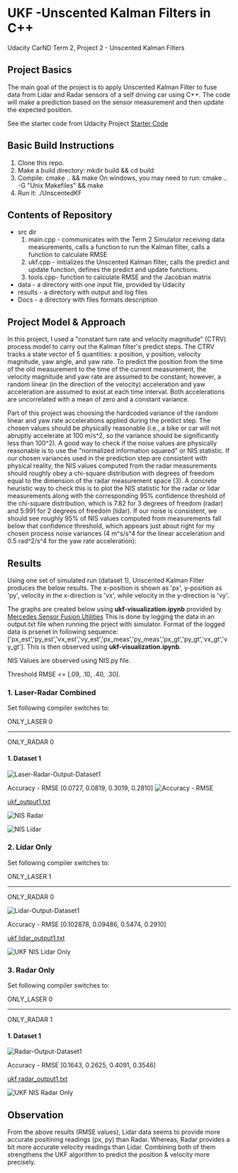 # UKF -Unscented Kalman Filters in C++
Udacity CarND Term 2, Project 2 - Unscented Kalman Filters

## Project Basics
The main goal of the project is to apply Unscented Kalman Filter to fuse data from Lidar and Radar sensors of a self driving car using C++. The code will make a prediction based on the sensor measurement and then update the expected position.

See the starter code from Udacity Project 
[Starter Code](https://github.com/udacity/CarND-Unscented-Kalman-Filter-Project)

## Basic Build Instructions
1. Clone this repo.
2. Make a build directory: mkdir build && cd build
3. Compile: cmake .. && make
	On windows, you may need to run: cmake .. -G "Unix Makefiles" && make
4. Run it: ./UnscentedKF

## Contents of Repository
- src dir
	1. main.cpp - communicates with the Term 2 Simulator receiving data measurements, calls a function to run the Kalman filter, calls a function to calculate RMSE
	2. ukf.cpp -  initializes the Unscented Kalman filter, calls the predict and update function, defines the predict and update functions.
	4. tools.cpp- function to calculate RMSE and the Jacobian matrix
- data - a directory with one input file, provided by Udacity
- results - a directory with output and log files
- Docs - a directory with files formats description

## Project Model & Approach
In this project, I used a "constant turn rate and velocity magnitude" (CTRV) process model to carry out the Kalman filter's predict steps. The CTRV tracks a state vector of 5 quantities: x position, y position, velocity magnitude, yaw angle, and yaw rate. To predict the position from the time of the old measurement to the time of the current measurement, the velocity magnitude and yaw rate are assumed to be constant; however, a random linear (in the direction of the velocity) acceleration and yaw acceleration are assumed to exist at each time interval. Both accelerations are uncorrelated with a mean of zero and a constant variance.

Part of this project was choosing the hardcoded variance of the random linear and yaw rate accelerations applied during the predict step. The chosen values should be physically reasonable (i.e., a bike or car will not abruptly accelerate at 100 m/s^2, so the variance should be significantly less than 100^2). A good way to check if the noise values are physically reasonable is to use the "normalized information squared" or NIS statistic. If our chosen variances used in the prediction step are consistent with physical reality, the NIS values computed from the radar measurements should roughly obey a chi-square distribution with degrees of freedom equal to the dimension of the radar measurement space (3). A concrete heuristic way to check this is to plot the NIS statistic for the radar or lidar measurements along with the corresponding 95% confidence threshold of the chi-square distribution, which is 7.82 for 3 degrees of freedom (radar) and 5.991 for 2 degrees of freedom (lidar). If our noise is consistent, we should see roughly 95% of NIS values computed from measurements fall below that confidence threshold, which appears just about right for my chosen process noise variances (4 m^s/s^4 for the linear acceleration and 0.5 rad^2/s^4 for the yaw rate acceleration):

## Results
Using one set of simulated run (dataset 1), Unscented Kalman Filter produces the below results. The x-position is shown as 'px', y-position as 'py', velocity in the x-direction is 'vx', while velocity in the y-direction is 'vy'.

The graphs are created below using **ukf-visualization.ipynb** provided by [Mercedes Sensor Fusion Utilities](https://github.com/udacity/CarND-Mercedes-SF-Utilities)
This is done by logging the data in an output.txt file when running the prject with simulator.
Format of the logged data is prsenet in following sequence: ['px_est','py_est','vx_est','vy_est','px_meas','py_meas','px_gt','py_gt','vx_gt','vy_gt'].
This is then observed using **ukf-visualization.ipynb**.

NIS Values are observed using NIS.py file.

Threshold RMSE <= [.09, .10, .40, .30].

### 1. Laser-Radar Combined 
Set following compiler switches to:

ONLY_LASER 0
_ _ _

ONLY_RADAR 0

#### 1. Dataset 1
![Laser-Radar-Output-Dataset1](https://github.com/vikasmalik22/UKF/blob/master/results/ukf_combined_output.png)

Accuracy - RMSE [0.0727, 0.0819, 0.3019, 0.2810]
![Accuracy - RMSE](https://github.com/vikasmalik22/UKF/blob/master/results/rmse_combined_dataset1.PNG)

[ukf_output1.txt](https://github.com/vikasmalik22/UKF/blob/master/results/combined_output.txt)

![NIS Radar](https://github.com/vikasmalik22/UKF/blob/master/results/Radar_NIS_combined.png)

![NIS Lidar](https://github.com/vikasmalik22/UKF/blob/master/results/Laser_NIS_combined.png)

### 2. Lidar Only

Set following compiler switches to:

ONLY_LASER 1
_ _ _

ONLY_RADAR 0

![Lidar-Output-Dataset1](https://github.com/vikasmalik22/UKF/blob/master/results/ukf_lidar_output.png)

Accuracy - RMSE [0.102878, 0.09486, 0.5474, 0.2910]

[ukf lidar_output1.txt](https://github.com/vikasmalik22/UKF/blob/master/results/laser_only_output.txt)

![UKF NIS Lidar Only](https://github.com/vikasmalik22/UKF/blob/master/results/Laser_NIS_only.png)

### 3. Radar Only

Set following compiler switches to:

ONLY_LASER 0
_ _ _

ONLY_RADAR 1

#### 1. Dataset 1
![Radar-Output-Dataset1](https://github.com/vikasmalik22/UKF/blob/master/results/ukf_radar_output.png)

Accuracy - RMSE [0.1643, 0.2625, 0.4091, 0.3546]

[ukf radar_output1.txt](https://github.com/vikasmalik22/UKF/blob/master/results/radar_only_output.txt)

![UKF NIS Radar Only](https://github.com/vikasmalik22/UKF/blob/master/results/Radar_NIS_only.png)


## Observation
From the above results (RMSE values), Lidar data seems to provide more accurate positining readings (px, py) than Radar. Whereas, Radar provides a bit more accurate velocity readings than Lidar. Combining both of them strengthens the UKF algorithm to predict the position & velocity more precisely.